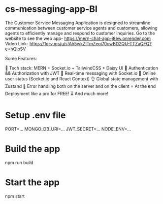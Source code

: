 # cs-messaging-app-BI
 The Customer Service Messaging Application is designed to streamline communication between customer service agents and customers, allowing agents to efficiently manage and respond to customer inquiries. 
Go to the website to see the web app- https://mern-chat-app-j8ew.onrender.com
Video Link- https://1drv.ms/u/s!Ah5wkZITmZeqj70cwBD2QU-TTZaQFQ?e=hQlbSV

Some Features:

🌟 Tech stack: MERN + Socket.io + TailwindCSS + Daisy UI
🎃 Authentication && Authorization with JWT
👾 Real-time messaging with Socket.io
🚀 Online user status (Socket.io and React Context)
👌 Global state management with Zustand
🐞 Error handling both on the server and on the client
⭐ At the end Deployment like a pro for FREE!
⏳ And much more!

# Setup .env file
PORT=...
MONGO_DB_URI=...
JWT_SECRET=...
NODE_ENV=...
# Build the app
npm run build
# Start the app
npm start
